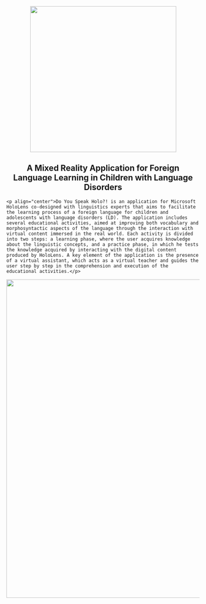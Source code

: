 <p align="center">
    <img src="https://user-images.githubusercontent.com/16304728/73832057-bcef6d00-4807-11ea-815c-26048f3c0578.jpeg"
        alt="" width=381>
    <h2 align="center">A Mixed Reality Application for Foreign Language Learning in Children with Language Disorders</h2>

    <p align="center">Do You Speak Holo?! is an application for Microsoft HoloLens co-designed with linguistics experts that aims to facilitate the learning process of a foreign language for children and adolescents with language disorders (LD). The application includes several educational activities, aimed at improving both vocabulary and morphosyntactic aspects of the language through the interaction with virtual content immersed in the real world. Each activity is divided into two steps: a learning phase, where the user acquires knowledge about the linguistic concepts, and a practice phase, in which he tests the knowledge acquired by interacting with the digital content produced by HoloLens. A key element of the application is the presence of a virtual assistant, which acts as a virtual teacher and guides the user step by step in the comprehension and execution of the educational activities.</p>
</p>

<p align="center">
    <img align="center" width="831" src="https://user-images.githubusercontent.com/16304728/67391511-20c69080-f59f-11e9-9b2e-d0529cb01500.png">
</p>
